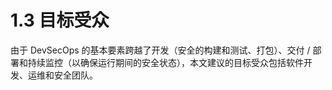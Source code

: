 # 1.3 目标受众

由于 DevSecOps 的基本要素跨越了开发（安全的构建和测试、打包）、交付 / 部署和持续监控（以确保运行期间的安全状态），本文建议的目标受众包括软件开发、运维和安全团队。

